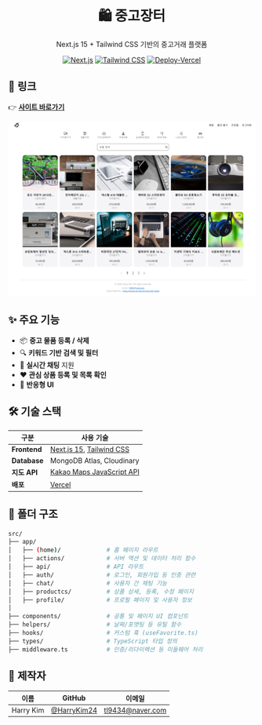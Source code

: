 <div align="center">

# 🛍️ 중고장터  
Next.js 15 + Tailwind CSS 기반의 중고거래 플랫폼

[![Next.js](https://img.shields.io/badge/Next.js-15-black?logo=next.js)](https://nextjs.org/)
[![Tailwind CSS](https://img.shields.io/badge/TailwindCSS-3.x-blue?logo=tailwindcss)](https://tailwindcss.com/)
[![Deploy-Vercel](https://img.shields.io/badge/Deployed%20on-Vercel-black?logo=vercel)](https://used-market.vercel.app/)

</div>


## 🔗 링크

👉 **[사이트 바로가기](https://used-market.vercel.app/)**

<p align="center">
  <img src="https://github.com/HarryKim24/used-market/raw/main/public/중고마켓-홈.png" width="800">
</p>


## ✨ 주요 기능

- 📦 **중고 물품 등록 / 삭제**
- 🔍 **키워드 기반 검색 및 필터**
- 💬 **실시간 채팅** 지원
- ❤️ **관심 상품 등록 및 목록 확인**
- 📱 **반응형 UI**


## 🛠 기술 스택

| 구분 | 사용 기술 |
|------|------------|
| **Frontend** | [Next.js 15](https://nextjs.org/), [Tailwind CSS](https://tailwindcss.com/) |
| **Database** | MongoDB Atlas, Cloudinary |
| **지도 API** | [Kakao Maps JavaScript API](https://apis.map.kakao.com/) |
| **배포** | [Vercel](https://vercel.com/) |


## 📁 폴더 구조

```bash
src/
├── app/
│   ├── (home)/             # 홈 페이지 라우트
│   ├── actions/            # 서버 액션 및 데이터 처리 함수
│   ├── api/                # API 라우트
│   ├── auth/               # 로그인, 회원가입 등 인증 관련
│   ├── chat/               # 사용자 간 채팅 기능
│   ├── productcs/          # 상품 상세, 등록, 수정 페이지
│   ├── profile/            # 프로필 페이지 및 사용자 정보
│
├── components/             # 공통 및 페이지 UI 컴포넌트
├── helpers/                # 날짜/포맷팅 등 유틸 함수
├── hooks/                  # 커스텀 훅 (useFavorite.ts)
├── types/                  # TypeScript 타입 정의
├── middleware.ts           # 인증/리다이렉션 등 미들웨어 처리
```

## 👤 제작자

| 이름        | GitHub                                       | 이메일                                         |
| --------- | -------------------------------------------- | ------------------------------------------- |
| Harry Kim | [@HarryKim24](https://github.com/HarryKim24) | [tl9434@naver.com](mailto:tl9434@naver.com) |
